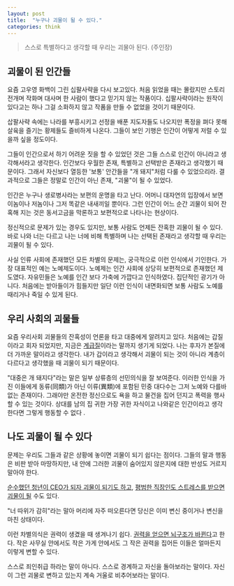```yaml
---
layout: post
title:  "누구나 괴물이 될 수 있다."
categories: think
---
```


> 스스로 특별하다고 생각할 때 우리는 괴물아 된다. (주인장)

## 괴물이 된 인간들

요즘 고우영 화백이 그린 십팔사략을 다시 보고있다. 처음 읽었을 때는 몰랐지만 스토리 전개며 작화며 대사며 한 사람이 했다고 믿기지 않는 작품이다. 십팔사략이라는 원작이 있다고는 하나 그걸 소화하지 않고 작품을 만들 수 없었을 것이기 때문이다.

삽팔사략 속에는 나라를 부흥시키고 선정을 배푼 지도자들도 나오지만 폭정을 펴다 못해 살육을 즐기는 황제들도 즐비하게 나온다. 그들이 보인 기행은 인간이 어떻게 저럴 수 있을까 싶을 정도이다.

그들이 인간으로서 하기 어려운 짓을 할 수 있었던 것은 그들 스스로 인간이 아니라고 생각해서라고 생각한다. 인간보다 우월한 존재, 특별하고 선택받은 존재라고 생각했기 때문이다. 그래서 자신보다 열등한 '보통' 안간들을 "개 돼지"처럼 다룰 수 있었으리라. 결과적으로 그들은 정말로 인간이 아닌 존재, "괴물"이 될 수 있었다.

인간은 누구나 생로병사라는 보편의 운명을 타고 난다. 어머니 대자연의 입장에서 보면 이놈이나 저놈이나 그저 똑같은 내새끼일 뿐이다. 그런 인간이 어느 순간 괴물이 되어 잔혹해 지는 것은 동서고금을 막론하고 보편적으로 나타나는 현상이다.

정신적으로 문제가 있는 경우도 있지만, 보통 사람도 언제든 잔혹한 괴물이 될 수 있다. 바로 나와 너는 다르고 나는 너에 비해 특별하며 나는 선택된 존재라고 생각할 때 우리는 괴물이 될 수 있다.

사실 인류 사회에 존재했던 모든 차별의 문제는, 궁극적으로 이런 인식에서 기인한다. 가장 대표적인 예는 노예제도이다. 노예제는 인간 사회에 상당히 보편적으로 존재했던 제도였다. 자유민들은 노예를 인간 보다 가축에 가깝다고 인식하였다. 집단적인 광기가 아니다. 처음에는 받아들이가 힘들지만 일단 이런 인식이 내면화되면 보통 사람도 노예를 때리거나 죽일 수 있게 된다.

## 우리 사회의 괴물들

요즘 우리사회 괴물들의 잔혹성이 언론을 타고 대중에게 알려지고 있다. 처음에는 갑질이라고 회자 되었지만, 지금은 [계급질](http://news.hankyung.com/article/2018112619237)이라는 말까지 생기게 되었다. 나는 후자가 본질에 더 가까운 말이라고 생각한다. 내가 갑이라고 생각해서 괴물이 되는 것이 아니라 계층이 다르다고 생각했을 때 괴물이 되기 때문이다.

"대중은 개 돼지다"라는 말은 일부 상류층의 선민의식을 잘 보여준다. 이러한 인식을 가진 이들에게 동류(同類)가 아닌 이류(異類)에 포함된 민중 대다수는 그저 노예와 다를바 없는 존재이다. 그래야만 온전한 정신으로도 욕을 하고 물건을 집어 던지고 폭력을 행사할 수 있는 것이다. 상대를 남의 집 귀한 가장 귀한 자식이고 나와같은 인간이라고 생각한다면 그렇게 행동할 수 없다
.

## 나도 괴물이 될 수 있다

문제는 우리도 그들과 같은 상황에 놓이면 괴물이 되기 쉽다는 점이다. 그들의 말과 행동은 비판 받아 마땅하지만, 내 안에 그러한 괴물이 숨어있지 않은지에 대한 반성도 거르지 말아야 한다.

[순수했던 청년이 CEO가 되자 괴물이 되기도 하고](https://news.v.daum.net/v/20181116110104089), [평범한 직장인도 스트레스를 받으면 괴물이 될](https://news.v.daum.net/v/20181116082922227) 수도 있다.

"너 따위가 감히"라는 말아 머리에 자주 떠오른다면 당신은 이미 변신 중이거나 변신을 마친 상태이다.

이런 차별의식은 권력이 생겼을 때 생겨나기 쉽다. [권력을 얻으면 뇌구조가 바뀐다](http://www.laborplus.co.kr/news/articleView.html?idxno=9973)고 한다. 작은 사무실 안에서도 작은 가게 안에서도 그 작은 권력을 집어든 이들은 얼마든지 이렇게 변할 수 있다.

스스로 죄인취급 하라는 말이 아니다. 스스로 경계하고 자신을 돌아보라는 말이다. 자신이 그런 괴물로 변하고 있는지 계속 거울로 비추어보라는 말이다.
